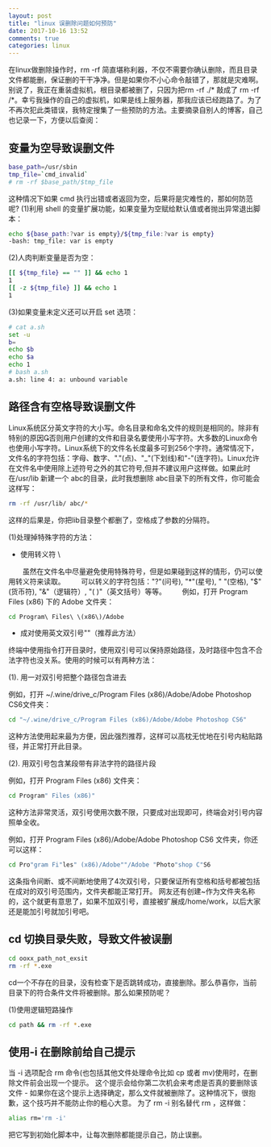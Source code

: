 ```yaml
---
layout: post
title: "linux 误删除问题如何预防"
date: 2017-10-16 13:52
comments: true
categories: linux
---
```


在linux做删除操作时，rm -rf 简直堪称利器，不仅不需要你确认删除，而且目录文件都能删，保证删的干干净净。但是如果你不小心命令敲错了，那就是灾难啊。别说了，我正在重装虚拟机，根目录都被删了，只因为把rm -rf ./* 敲成了 rm -rf /*。幸亏我操作的自己的虚拟机，如果是线上服务器，那我应该已经跑路了。为了不再次犯此类错误，我特定搜集了一些预防的方法。主要摘录自别人的博客，自己也记录一下，方便以后查阅：

## 变量为空导致误删文件

```bash
base_path=/usr/sbin
tmp_file=`cmd_invalid`
# rm -rf $base_path/$tmp_file
```

这种情况下如果 cmd 执行出错或者返回为空，后果将是灾难性的，那如何防范呢?
(1)利用 shell 的变量扩展功能，如果变量为空赋给默认值或者抛出异常退出脚本：

```bash
echo ${base_path:?var is empty}/${tmp_file:?var is empty}
-bash: tmp_file: var is empty
```

(2)人肉判断变量是否为空：

```bash
[[ ${tmp_file} == "" ]] && echo 1
1
[[ -z ${tmp_file} ]] && echo 1
1
```

(3)如果变量未定义还可以开启 set 选项：

```bash
# cat a.sh
set -u
b=
echo $b
echo $a
echo 1
# bash a.sh
a.sh: line 4: a: unbound variable
```

## 路径含有空格导致误删文件

Linux系统区分英文字符的大小写。命名目录和命名文件的规则是相同的。除非有特别的原因否则用户创建的文件和目录名要使用小写字符。大多数的Linux命令也使用小写字符。Linux系统下的文件名长度最多可到256个字符。通常情况下，文件名的字符包括：字母、数字、"."(点)、"_"(下划线)和"-"(连字符)。Linux允许在文件名中使用除上述符号之外的其它符号,但并不建议用户这样做。如果此时在/usr/lib 新建一个 abc的目录，此时我想删除 abc目录下的所有文件，你可能会这样写：

```bash
rm -rf /usr/lib/ abc/*
```

这样的后果是，你把lib目录整个都删了，空格成了参数的分隔符。

(1)处理掉特殊字符的方法：

* 使用转义符 \

　　虽然在文件名中尽量避免使用特殊符号，但是如果碰到这样的情形，仍可以使用转义符来读取。
　　可以转义的字符包括："?"(问号), "*"(星号), " "(空格), "$"(货币符), "&"（逻辑符）, "( )"（英文括号）等等。
　　例如，打开 Program Files (x86) 下的 Adobe 文件夹：

```bash
cd Program\ Files\ \(x86\)/Adobe
```

* 成对使用英文双引号""（推荐此方法）

终端中使用指令打开目录时，使用双引号可以保持原始路径，及时路径中包含不合法字符也没关系。使用的时候可以有两种方法：

(1). 用一对双引号把整个路径包含进去

例如，打开 ~/.wine/drive_c/Program Files (x86)/Adobe/Adobe Photoshop CS6文件夹：

```bash
cd "~/.wine/drive_c/Program Files (x86)/Adobe/Adobe Photoshop CS6"
```

这种方法使用起来最为方便，因此强烈推荐，这样可以高枕无忧地在引号内粘贴路径，并正常打开此目录。

(2). 用双引号包含某段带有非法字符的路径片段

例如，打开 Program Files (x86) 文件夹：

```bash
cd Program" Files (x86)"
```

这种方法非常灵活，双引号使用次数不限，只要成对出现即可，终端会对引号内容照单全收。

例如，打开 Program Files (x86)/Adobe/Adobe Photoshop CS6 文件夹，你还可以这样：

```bash
cd Pro"gram Fi"les" (x86)/Adobe""/Adobe "Photo"shop C"S6
```

这条指令间断、或不间断地使用了4次双引号，只要保证所有空格和括号都被包括在成对的双引号范围内，文件夹都能正常打开。
网友还有创建~作为文件夹名称的，这个就更有意思了，如果不加双引号，直接被扩展成/home/work，以后大家还是能加引号就加引号吧。

## cd 切换目录失败，导致文件被误删

```bash
cd ooxx_path_not_exsit
rm -rf *.exe
```

cd一个不存在的目录，没有检查下是否跳转成功，直接删除。那么恭喜你，当前目录下的符合条件文件将被删除。那么如果预防呢？

(1)使用逻辑短路操作

```bash
cd path && rm -rf *.exe
```

## 使用-i 在删除前给自己提示

当 -i 选项配合 rm 命令(也包括其他文件处理命令比如 cp 或者 mv)使用时，在删除文件前会出现一个提示。
这个提示会给你第二次机会来考虑是否真的要删除该文件 - 如果你在这个提示上选择确定，那么文件就被删除了。这种情况下，很抱歉，这个技巧并不能防止你的粗心大意。
为了 rm -i 别名替代 rm ，这样做：

```bash
alias rm='rm -i'
```

把它写到初始化脚本中，让每次删除都能提示自己，防止误删。
